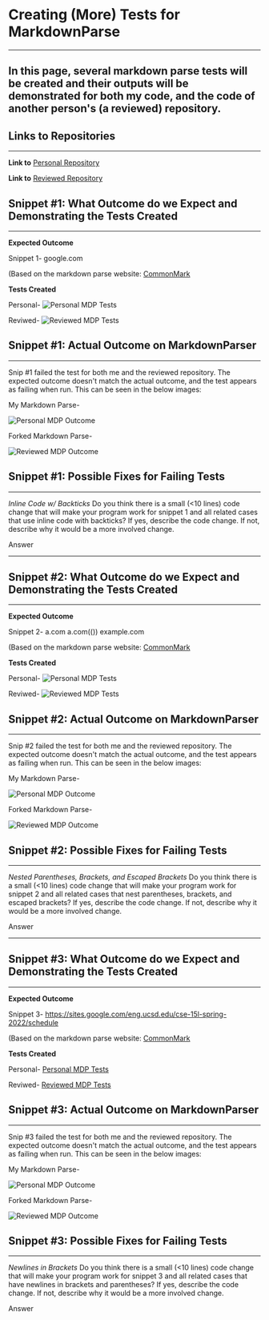 # **Creating (More) Tests for MarkdownParse**
---
In this page, several markdown parse tests will be created and their outputs will be demonstrated for both my code, and the code of 
another person's (a reviewed) repository.
---
## **Links to Repositories**
---
**Link to**
[Personal Repository](https://github.com/AlainaJJ/good-markdown-parser)

**Link to**
[Reviewed Repository](https://github.com/AlainaJJ/reviewed-markdown-parser)

## **Snippet #1: What Outcome do we Expect and Demonstrating the Tests Created**
---
**Expected Outcome**

Snippet 1-
google.com

(Based on the markdown parse website: [CommonMark](https://spec.commonmark.org/dingus/)

**Tests Created**

Personal-
![Personal MDP Tests](https://alainajj.github.io/cse15l-lab-reports/PersonalTestsSnip1.png)

Reviwed-
![Reviewed MDP Tests](https://alainajj.github.io/cse15l-lab-reports/ReviewedTestsSnip1.png)


## **Snippet #1: Actual Outcome on MarkdownParser**
---
Snip #1 failed the test for both me and the reviewed repository. The expected outcome
doesn't match the actual outcome, and the test appears as failing when run.
This can be seen in the below images:

My Markdown Parse-

![Personal MDP Outcome](ttps://alainajj.github.io/cse15l-lab-reports/GoodMarkdownTestOutputSnip1.png)

Forked Markdown Parse- 

![Reviewed MDP Outcome](ttps://alainajj.github.io/cse15l-lab-reports/ReviewedTestOutputSnip1.png)

## **Snippet #1: Possible Fixes for Failing Tests**
---
*Inline Code w/ Backticks*
Do you think there is a small (<10 lines) code change that will make your program work for snippet 1 and all related cases 
that use inline code with backticks? If yes, describe the code change. If not, describe why it would be a more involved change.

Answer

---


## **Snippet #2: What Outcome do we Expect and Demonstrating the Tests Created**
---
**Expected Outcome**

Snippet 2-
a.com
a.com(())
example.com

(Based on the markdown parse website: [CommonMark](https://spec.commonmark.org/dingus/)

**Tests Created**

Personal-
![Personal MDP Tests](https://alainajj.github.io/cse15l-lab-reports/PersonalTestsSnip2.png)

Reviwed-
![Reviewed MDP Tests](https://alainajj.github.io/cse15l-lab-reports/ReviewedTestsSnip2.png)

## **Snippet #2: Actual Outcome on MarkdownParser**
---
Snip #2 failed the test for both me and the reviewed repository. The expected outcome
doesn't match the actual outcome, and the test appears as failing when run.
This can be seen in the below images:

My Markdown Parse-

![Personal MDP Outcome](ttps://alainajj.github.io/cse15l-lab-reports/GoodMarkdownTestOutputSnip1.png)

Forked Markdown Parse- 

![Reviewed MDP Outcome](ttps://alainajj.github.io/cse15l-lab-reports/ReviewedTestOutputSnip1.png)

## **Snippet #2: Possible Fixes for Failing Tests**
---
*Nested Parentheses, Brackets, and Escaped Brackets*
Do you think there is a small (<10 lines) code change that will make your program work for snippet 2 and all related cases 
that nest parentheses, brackets, and escaped brackets? If yes, describe the code change. If not, describe why it would be 
a more involved change.

Answer

---


## **Snippet #3: What Outcome do we Expect and Demonstrating the Tests Created**
---
**Expected Outcome**

Snippet 3-
https://sites.google.com/eng.ucsd.edu/cse-15l-spring-2022/schedule

(Based on the markdown parse website: [CommonMark](https://spec.commonmark.org/dingus/)

**Tests Created**

Personal-
[Personal MDP Tests](https://alainajj.github.io/cse15l-lab-reports/PersonalTestsSnip3.png)

Reviwed-
[Reviewed MDP Tests](https://alainajj.github.io/cse15l-lab-reports/ReviewedTestsSnip3.png)

## **Snippet #3: Actual Outcome on MarkdownParser**
---
Snip #3 failed the test for both me and the reviewed repository. The expected outcome
doesn't match the actual outcome, and the test appears as failing when run.
This can be seen in the below images:

My Markdown Parse-

![Personal MDP Outcome](ttps://alainajj.github.io/cse15l-lab-reports/GoodMarkdownTestOutputSnip1.png)

Forked Markdown Parse- 

![Reviewed MDP Outcome](ttps://alainajj.github.io/cse15l-lab-reports/ReviewedTestOutputSnip1.png)

## **Snippet #3: Possible Fixes for Failing Tests**
---
*Newlines in Brackets*
Do you think there is a small (<10 lines) code change that will make your program work for snippet 3 and all related 
cases that have newlines in brackets and parentheses? If yes, describe the code change. If not, describe why it would 
be a more involved change.

Answer


